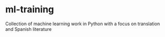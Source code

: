 # ml-training
Collection of machine learning work in Python with a focus on translation and Spanish literature